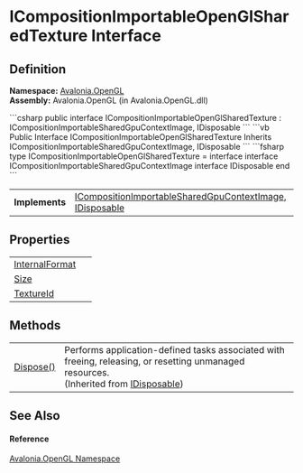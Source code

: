 # ICompositionImportableOpenGlSharedTexture Interface




## Definition
**Namespace:** <a href="N_Avalonia_OpenGL">Avalonia.OpenGL</a>  
**Assembly:** Avalonia.OpenGL (in Avalonia.OpenGL.dll)

<Tabs groupId="api-code-preview">
<TabItem value="csharp" label="C#">
```csharp
public interface ICompositionImportableOpenGlSharedTexture : ICompositionImportableSharedGpuContextImage, 
	IDisposable
```
</TabItem>
<TabItem value="vb" label="VB">
```vb
Public Interface ICompositionImportableOpenGlSharedTexture
	Inherits ICompositionImportableSharedGpuContextImage, IDisposable
```
</TabItem>
<TabItem value="fsharp" label="F#">
```fsharp
type ICompositionImportableOpenGlSharedTexture = 
    interface
        interface ICompositionImportableSharedGpuContextImage
        interface IDisposable
    end
```
</TabItem>
</Tabs>

<table>
<tr><td><strong>Implements</strong></td><td><a href="T_Avalonia_Rendering_Composition_ICompositionImportableSharedGpuContextImage">ICompositionImportableSharedGpuContextImage</a>, <a href="https://learn.microsoft.com/dotnet/api/system.idisposable" target="_blank" rel="noopener noreferrer">IDisposable</a></td></tr>
</table>



## Properties
<table>
<tr>
<td><a href="P_Avalonia_OpenGL_ICompositionImportableOpenGlSharedTexture_InternalFormat">InternalFormat</a></td>
<td> </td>
</tr>
<tr>
<td><a href="P_Avalonia_OpenGL_ICompositionImportableOpenGlSharedTexture_Size">Size</a></td>
<td> </td>
</tr>
<tr>
<td><a href="P_Avalonia_OpenGL_ICompositionImportableOpenGlSharedTexture_TextureId">TextureId</a></td>
<td> </td>
</tr>
</table>

## Methods
<table>
<tr>
<td><a href="https://learn.microsoft.com/dotnet/api/system.idisposable.dispose" target="_blank" rel="noopener noreferrer">Dispose()</a></td>
<td>Performs application-defined tasks associated with freeing, releasing, or resetting unmanaged resources.<br />(Inherited from <a href="https://learn.microsoft.com/dotnet/api/system.idisposable" target="_blank" rel="noopener noreferrer">IDisposable</a>)</td>
</tr>
</table>

## See Also


#### Reference
<a href="N_Avalonia_OpenGL">Avalonia.OpenGL Namespace</a>  

